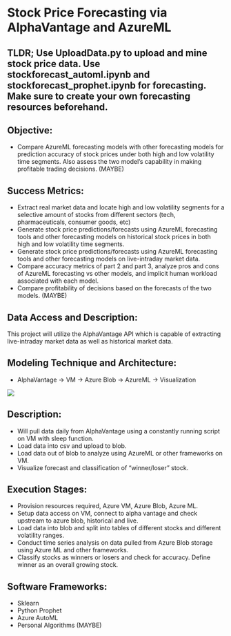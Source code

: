 # Stock Price Forecasting via AlphaVantage and AzureML

## TLDR; Use UploadData.py to upload and mine stock price data. Use stockforecast_automl.ipynb and stockforecast_prophet.ipynb for forecasting. Make sure to create your own forecasting resources beforehand.


## Objective: 
* Compare AzureML forecasting models with other forecasting models for prediction accuracy of stock prices under both high and low volatility time segments. Also assess the two model’s capability in making profitable trading decisions. (MAYBE)

## Success Metrics:
* Extract real market data and locate high and low volatility segments for a selective amount of stocks from different sectors (tech, pharmaceuticals, consumer goods, etc)
* Generate stock price predictions/forecasts using AzureML forecasting tools and other forecasting models on historical stock prices in both high and low volatility time segments.
* Generate stock price predictions/forecasts using AzureML forecasting tools and other forecasting models on live-intraday market data.
* Compare accuracy metrics of part 2 and part 3, analyze pros and cons of AzureML forecasting vs other models, and implicit human workload associated with each model.
* Compare profitability of decisions based on the forecasts of the two models. (MAYBE)

## Data Access and Description:
This project will utilize the AlphaVantage API which is capable of extracting live-intraday market data as well as historical market data. 


## Modeling Technique and Architecture:
* AlphaVantage -> VM -> Azure Blob -> AzureML -> Visualization 

![](https://github.com/jasonxiaojx/azuremltimeseries/blob/master/arch_ts.jpeg)
 
## Description:
* Will pull data daily from AlphaVantage using a constantly running script on VM with sleep function.
* Load data into csv and upload to blob.
* Load data out of blob to analyze using AzureML or other frameworks on VM.
* Visualize forecast and classification of “winner/loser” stock.
## Execution Stages:
* Provision resources required, Azure VM, Azure Blob, Azure ML.
* Setup data access on VM, connect to alpha vantage and check upstream to azure blob, historical and live.
* Load data into blob and split into tables of different stocks and different volatility ranges.
* Conduct time series analysis on data pulled from Azure Blob storage using Azure ML and other frameworks.
* Classify stocks as winners or losers and check for accuracy. Define winner as an overall growing stock.

## Software Frameworks:
* Sklearn
* Python Prophet
* Azure AutoML
* Personal Algorithms (MAYBE)

